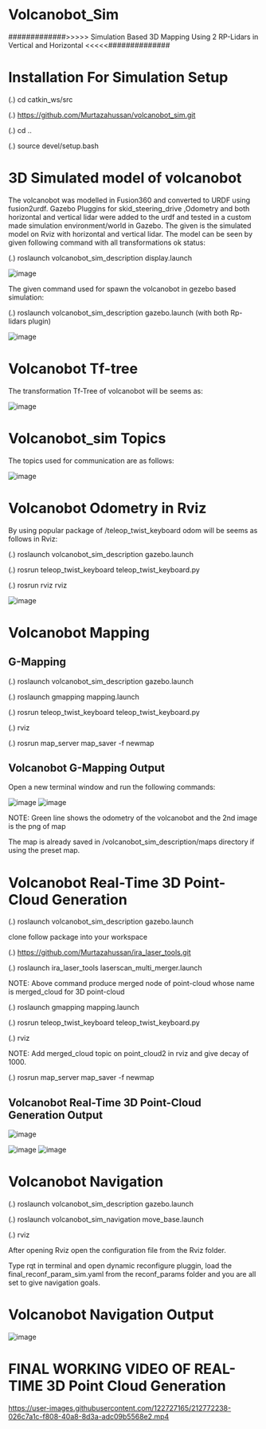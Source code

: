 # Volcanobot_Sim
#############>>>>> Simulation Based 3D Mapping Using 2 RP-Lidars in Vertical and Horizontal <<<<<##############

# Installation For Simulation Setup
 
(.) cd catkin_ws/src
 
(.) https://github.com/Murtazahussan/volcanobot_sim.git
 
(.) cd ..
 
(.) source devel/setup.bash

# 3D Simulated model of volcanobot

The volcanobot was modelled in Fusion360 and converted to URDF using fusion2urdf. Gazebo Pluggins for skid_steering_drive ,Odometry and both horizontal and vertical lidar were added to the urdf and tested in a custom made simulation environment/world in Gazebo. The given is the simulated model on Rviz with horizontal and vertical lidar. The model can be seen by given following command with all transformations ok status:
 
(.) roslaunch volcanobot_sim_description display.launch

![image](https://user-images.githubusercontent.com/122727165/212729009-df6c45cd-97aa-4259-862e-cbc2736d5b6b.png)

The given command used for spawn the volcanobot in gezebo based simulation:

(.) roslaunch volcanobot_sim_description gazebo.launch (with both Rp-lidars plugin)

![image](https://user-images.githubusercontent.com/122727165/212729488-35f31702-7a71-46ef-ab36-2d8a1ef62e18.png)

# Volcanobot Tf-tree

The transformation Tf-Tree of volcanobot will be seems as:

![image](https://user-images.githubusercontent.com/122727165/212730593-22bd3912-e2ad-495c-9f2e-75d7d11bb5e6.png)

# Volcanobot_sim Topics

The topics used for communication are as follows:

![image](https://user-images.githubusercontent.com/122727165/212730224-f23fdc63-563a-4c04-8d52-0335354b69e9.png)

# Volcanobot Odometry in Rviz

By using popular package of /teleop_twist_keyboard odom will be seems as follows in Rviz:

(.) roslaunch volcanobot_sim_description gazebo.launch

(.) rosrun teleop_twist_keyboard teleop_twist_keyboard.py

(.) rosrun rviz rviz

![image](https://user-images.githubusercontent.com/122727165/212731550-cb354f74-6cc9-4902-9f86-c656820be39c.png)

# Volcanobot Mapping

## G-Mapping

(.) roslaunch volcanobot_sim_description gazebo.launch

(.) roslaunch gmapping mapping.launch

(.) rosrun teleop_twist_keyboard teleop_twist_keyboard.py

(.) rviz

(.) rosrun map_server map_saver -f newmap

## Volcanobot G-Mapping Output

Open a new terminal window and run the following commands:

![image](https://user-images.githubusercontent.com/122727165/212752411-6a9ebf7d-e0eb-4451-b703-8403850d3170.png)
![image](https://user-images.githubusercontent.com/122727165/212752470-b057725f-a061-4442-b85c-2f20fad74c8c.png)

NOTE: Green line shows the odometry of the volcanobot and the 2nd image is the png of map

The map is already saved in /volcanobot_sim_description/maps directory if using the preset map.

# Volcanobot Real-Time 3D Point-Cloud Generation

(.) roslaunch volcanobot_sim_description gazebo.launch

clone follow package into your workspace

(.) https://github.com/Murtazahussan/ira_laser_tools.git

(.) roslaunch ira_laser_tools laserscan_multi_merger.launch

NOTE: Above command produce merged node of point-cloud whose name is merged_cloud for 3D point-cloud

(.) roslaunch gmapping mapping.launch

(.) rosrun teleop_twist_keyboard teleop_twist_keyboard.py

(.) rviz

NOTE: Add merged_cloud topic on point_cloud2 in rviz and give decay of 1000.

(.) rosrun map_server map_saver -f newmap

## Volcanobot Real-Time 3D Point-Cloud Generation Output

![image](https://user-images.githubusercontent.com/122727165/212757150-7f678a20-67ba-4b81-bade-ff63bd130d8d.png)

![image](https://user-images.githubusercontent.com/122727165/212757323-a9a6a9f5-bd8a-48d4-bbdf-52f2c8f36de6.png)
![image](https://user-images.githubusercontent.com/122727165/212757351-b0088934-5215-430d-bce2-8923408dc6c5.png)


# Volcanobot Navigation

(.) roslaunch volcanobot_sim_description gazebo.launch

(.) roslaunch volcanobot_sim_navigation move_base.launch

(.) rviz

After opening Rviz open the configuration file from the Rviz folder.

Type rqt in terminal and open dynamic reconfigure pluggin, load the final_reconf_param_sim.yaml from the reconf_params folder and you are all set to give navigation goals.

# Volcanobot Navigation Output

![image](https://user-images.githubusercontent.com/122727165/212764310-159eeb38-c37a-44ac-a60b-805f20f9a8f3.png)

# FINAL WORKING VIDEO OF REAL-TIME 3D Point Cloud Generation

https://user-images.githubusercontent.com/122727165/212772238-026c7a1c-f808-40a8-8d3a-adc09b5568e2.mp4


